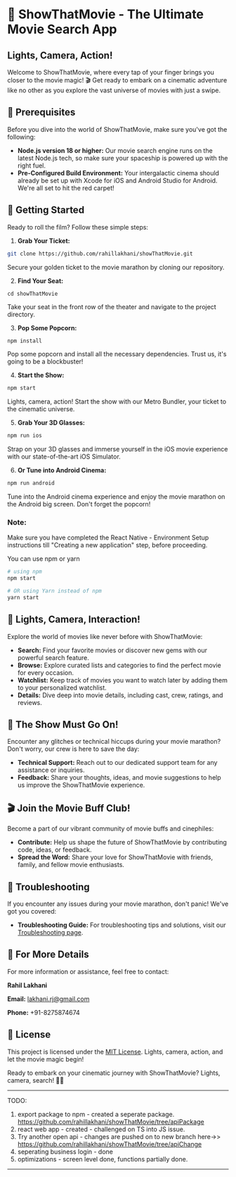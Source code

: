 # 🍿 ShowThatMovie - The Ultimate Movie Search App

## Lights, Camera, Action!

Welcome to ShowThatMovie, where every tap of your finger brings you closer to the movie magic! 🎬 Get ready to embark on a cinematic adventure like no other as you explore the vast universe of movies with just a swipe.

## 🎥 Prerequisites

Before you dive into the world of ShowThatMovie, make sure you've got the following:

- **Node.js version 18 or higher:** Our movie search engine runs on the latest Node.js tech, so make sure your spaceship is powered up with the right fuel.
- **Pre-Configured Build Environment:** Your intergalactic cinema should already be set up with Xcode for iOS and Android Studio for Android. We're all set to hit the red carpet!

## 🚀 Getting Started

Ready to roll the film? Follow these simple steps:

1. **Grab Your Ticket:**
```bash
git clone https://github.com/rahillakhani/showThatMovie.git
```
Secure your golden ticket to the movie marathon by cloning our repository.

2. **Find Your Seat:**
```
cd showThatMovie
```
Take your seat in the front row of the theater and navigate to the project directory.

3. **Pop Some Popcorn:**
```bash
npm install
```
Pop some popcorn and install all the necessary dependencies. Trust us, it's going to be a blockbuster!

4. **Start the Show:**
```bash
npm start
```
Lights, camera, action! Start the show with our Metro Bundler, your ticket to the cinematic universe.

5. **Grab Your 3D Glasses:**
```bash
npm run ios
```
Strap on your 3D glasses and immerse yourself in the iOS movie experience with our state-of-the-art iOS Simulator.

6. **Or Tune into Android Cinema:**
```bash
npm run android
```
Tune into the Android cinema experience and enjoy the movie marathon on the Android big screen. Don't forget the popcorn!

### Note:

Make sure you have completed the React Native - Environment Setup instructions till "Creating a new application" step, before proceeding.

You can use npm or yarn

```bash
# using npm
npm start

# OR using Yarn instead of npm
yarn start
```

## 🍿 Lights, Camera, Interaction!

Explore the world of movies like never before with ShowThatMovie:

- **Search:** Find your favorite movies or discover new gems with our powerful search feature.
- **Browse:** Explore curated lists and categories to find the perfect movie for every occasion.
- **Watchlist:** Keep track of movies you want to watch later by adding them to your personalized watchlist.
- **Details:** Dive deep into movie details, including cast, crew, ratings, and reviews.

## 🌟 The Show Must Go On!

Encounter any glitches or technical hiccups during your movie marathon? Don't worry, our crew is here to save the day:

- **Technical Support:** Reach out to our dedicated support team for any assistance or inquiries.
- **Feedback:** Share your thoughts, ideas, and movie suggestions to help us improve the ShowThatMovie experience.

## 🎬 Join the Movie Buff Club!

Become a part of our vibrant community of movie buffs and cinephiles:

- **Contribute:** Help us shape the future of ShowThatMovie by contributing code, ideas, or feedback.
- **Spread the Word:** Share your love for ShowThatMovie with friends, family, and fellow movie enthusiasts.

## 🚨 Troubleshooting

If you encounter any issues during your movie marathon, don't panic! We've got you covered:

- **Troubleshooting Guide:** For troubleshooting tips and solutions, visit our [Troubleshooting page](#).

## 📜 For More Details

For more information or assistance, feel free to contact:

**Rahil Lakhani**

**Email:** lakhani.rj@gmail.com

**Phone:** +91-8275874674


## 📜 License

This project is licensed under the [MIT License](LICENSE). Lights, camera, action, and let the movie magic begin!

Ready to embark on your cinematic journey with ShowThatMovie? Lights, camera, search! 🌟🍿

---------------------------
TODO:

1. export package to npm - created a seperate package. https://github.com/rahillakhani/showThatMovie/tree/apiPackage
2. react web app - created - challenged on TS into JS issue.
3. Try another open api - changes are pushed on to new branch here->> https://github.com/rahillakhani/showThatMovie/tree/apiChange
4. seperating business login - done
5. optimizations - screen level done, functions partially done.

---------------------------
